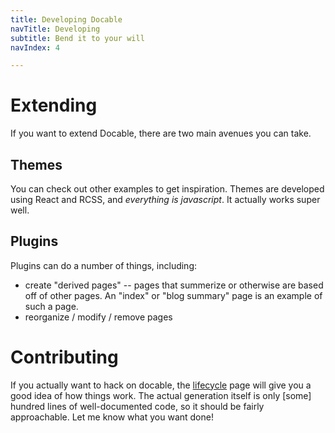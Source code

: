 ```yaml
---
title: Developing Docable
navTitle: Developing
subtitle: Bend it to your will
navIndex: 4

---
```


# Extending

If you want to extend Docable, there are two main avenues you can take.

## Themes

You can check out other examples to get inspiration. Themes are developed
using React and RCSS, and *everything is javascript*. It actually works super
well.

## Plugins

Plugins can do a number of things, including:

- create "derived pages" -- pages that summerize or otherwise are based off of
  other pages. An "index" or "blog summary" page is an example of such a page.
- reorganize / modify / remove pages

# Contributing

If you actually want to hack on docable, the [lifecycle](/dev/lifecycle.html) page will give you a good idea of how things work. The actual generation itself is only [some] hundred lines of well-documented code, so it should be fairly approachable. Let me know what you want done!
